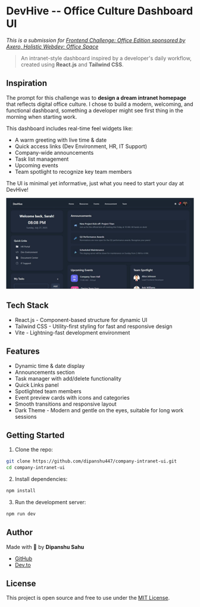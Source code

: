 # DevHive -- Office Culture Dashboard UI

*This is a submission for [Frontend Challenge: Office Edition sponsored by Axero, Holistic Webdev: Office Space](https://dev.to/challenges/frontend/axero)*

> An intranet-style dashboard inspired by a developer's daily workflow, created using **React.js** and **Tailwind CSS**.

## Inspiration

The prompt for this challenge was to **design a dream intranet homepage** that reflects digital office culture. I chose to build a modern, welcoming, and functional dashboard, something a developer might see first thing in the morning when starting work.

This dashboard includes real-time feel widgets like:

* A warm greeting with live time & date
* Quick access links (Dev Environment, HR, IT Support)
* Company-wide announcements
* Task list management
* Upcoming events
* Team spotlight to recognize key team members

The UI is minimal yet informative, just what you need to start your day at DevHive!

![Preview Image](.github/preview.jpg)

## Tech Stack

* React.js - Component-based structure for dynamic UI
* Tailwind CSS - Utility-first styling for fast and responsive design
* Vite - Lightning-fast development environment

## Features

* Dynamic time & date display
* Announcements section
* Task manager with add/delete functionality
* Quick Links panel
* Spotlighted team members
* Event preview cards with icons and categories
* Smooth transitions and responsive layout
* Dark Theme - Modern and gentle on the eyes, suitable for long work sessions

## Getting Started

1. Clone the repo:

```bash
git clone https://github.com/dipanshu447/company-intranet-ui.git
cd company-intranet-ui
```

2. Install dependencies:

```bash
npm install
```

3. Run the development server:

```bash
npm run dev
```

## Author

Made with 💙 by **Dipanshu Sahu**

* [GitHub](https://github.com/dipanshu447)
* [Dev.to](https://dev.to/dipanshu447)

## License

This project is open source and free to use under the [MIT License](LICENSE).